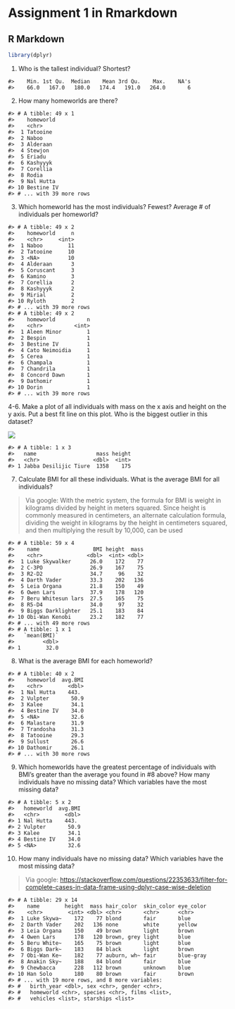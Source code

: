 # Assignment 1 in Rmarkdown

## R Markdown


```r
library(dplyr)
```


1. Who is the tallest individual? Shortest?


```
#>    Min. 1st Qu.  Median    Mean 3rd Qu.    Max.    NA's 
#>    66.0   167.0   180.0   174.4   191.0   264.0       6
```

2. How many homeworlds are there?


```
#> # A tibble: 49 x 1
#>    homeworld 
#>    <chr>     
#>  1 Tatooine  
#>  2 Naboo     
#>  3 Alderaan  
#>  4 Stewjon   
#>  5 Eriadu    
#>  6 Kashyyyk  
#>  7 Corellia  
#>  8 Rodia     
#>  9 Nal Hutta 
#> 10 Bestine IV
#> # ... with 39 more rows
```


3. Which homeworld has the most individuals? Fewest? Average # of individuals per homeworld?


```
#> # A tibble: 49 x 2
#>    homeworld     n
#>    <chr>     <int>
#>  1 Naboo        11
#>  2 Tatooine     10
#>  3 <NA>         10
#>  4 Alderaan      3
#>  5 Coruscant     3
#>  6 Kamino        3
#>  7 Corellia      2
#>  8 Kashyyyk      2
#>  9 Mirial        2
#> 10 Ryloth        2
#> # ... with 39 more rows
#> # A tibble: 49 x 2
#>    homeworld          n
#>    <chr>          <int>
#>  1 Aleen Minor        1
#>  2 Bespin             1
#>  3 Bestine IV         1
#>  4 Cato Neimoidia     1
#>  5 Cerea              1
#>  6 Champala           1
#>  7 Chandrila          1
#>  8 Concord Dawn       1
#>  9 Dathomir           1
#> 10 Dorin              1
#> # ... with 39 more rows
```

4-6. Make a plot of all individuals with mass on the x axis and height on the y axis. Put a best fit line on this plot.  Who is the biggest outlier in this dataset?

![](101-a1_files/figure-epub3/unnamed-chunk-5-1.png)<!-- -->

```
#> # A tibble: 1 x 3
#>   name                   mass height
#>   <chr>                 <dbl>  <int>
#> 1 Jabba Desilijic Tiure  1358    175
```

7. Calculate BMI for all these individuals. What is the average BMI for all individuals?

> Via google: With the metric system, the formula for BMI is weight in kilograms divided by height in meters squared. Since height is commonly measured in centimeters, an alternate calculation formula, dividing the weight in kilograms by the height in centimeters squared, and then multiplying the result by 10,000, can be used


```
#> # A tibble: 59 x 4
#>    name                 BMI height  mass
#>    <chr>              <dbl>  <int> <dbl>
#>  1 Luke Skywalker      26.0    172    77
#>  2 C-3PO               26.9    167    75
#>  3 R2-D2               34.7     96    32
#>  4 Darth Vader         33.3    202   136
#>  5 Leia Organa         21.8    150    49
#>  6 Owen Lars           37.9    178   120
#>  7 Beru Whitesun lars  27.5    165    75
#>  8 R5-D4               34.0     97    32
#>  9 Biggs Darklighter   25.1    183    84
#> 10 Obi-Wan Kenobi      23.2    182    77
#> # ... with 49 more rows
#> # A tibble: 1 x 1
#>   `mean(BMI)`
#>         <dbl>
#> 1        32.0
```

8. What is the average BMI for each homeworld?
    

```
#> # A tibble: 40 x 2
#>    homeworld  avg.BMI
#>    <chr>        <dbl>
#>  1 Nal Hutta    443. 
#>  2 Vulpter       50.9
#>  3 Kalee         34.1
#>  4 Bestine IV    34.0
#>  5 <NA>          32.6
#>  6 Malastare     31.9
#>  7 Trandosha     31.3
#>  8 Tatooine      29.3
#>  9 Sullust       26.6
#> 10 Dathomir      26.1
#> # ... with 30 more rows
```
  
9. Which homeworlds have the greatest percentage of individuals with BMI’s greater than the average you found in #8 above?
    How many individuals have no missing data? Which variables have the most missing data?
    

```
#> # A tibble: 5 x 2
#>   homeworld  avg.BMI
#>   <chr>        <dbl>
#> 1 Nal Hutta    443. 
#> 2 Vulpter       50.9
#> 3 Kalee         34.1
#> 4 Bestine IV    34.0
#> 5 <NA>          32.6
```
    
10. How many individuals have no missing data? Which variables have the most missing data?

> Via google: https://stackoverflow.com/questions/22353633/filter-for-complete-cases-in-data-frame-using-dplyr-case-wise-deletion


```
#> # A tibble: 29 x 14
#>    name        height  mass hair_color  skin_color eye_color
#>    <chr>        <int> <dbl> <chr>       <chr>      <chr>    
#>  1 Luke Skywa~    172    77 blond       fair       blue     
#>  2 Darth Vader    202   136 none        white      yellow   
#>  3 Leia Organa    150    49 brown       light      brown    
#>  4 Owen Lars      178   120 brown, grey light      blue     
#>  5 Beru White~    165    75 brown       light      blue     
#>  6 Biggs Dark~    183    84 black       light      brown    
#>  7 Obi-Wan Ke~    182    77 auburn, wh~ fair       blue-gray
#>  8 Anakin Sky~    188    84 blond       fair       blue     
#>  9 Chewbacca      228   112 brown       unknown    blue     
#> 10 Han Solo       180    80 brown       fair       brown    
#> # ... with 19 more rows, and 8 more variables:
#> #   birth_year <dbl>, sex <chr>, gender <chr>,
#> #   homeworld <chr>, species <chr>, films <list>,
#> #   vehicles <list>, starships <list>
```

